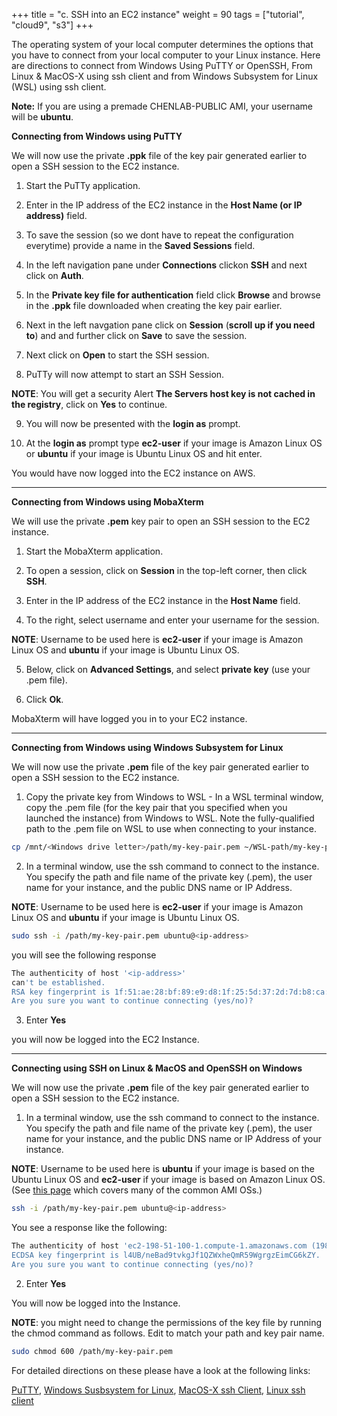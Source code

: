 +++
title = "c. SSH into an EC2 instance"
weight = 90
tags = ["tutorial", "cloud9", "s3"]
+++

The operating system of your local computer determines the options that you have to connect from your local computer to your Linux instance. Here are directions to connect from Windows Using PuTTY or OpenSSH, From Linux & MacOS-X using ssh client and from Windows Subsystem for Linux (WSL) using ssh client.

**Note:** If you are using a premade CHENLAB-PUBLIC AMI, your username will be **ubuntu**.  

**Connecting from Windows using PuTTY**

We will now use the private **.ppk** file of the key pair generated earlier to open a SSH session to the EC2 instance.

1.	Start the PuTTy application.

2.	Enter in the IP address of the EC2 instance in the **Host Name (or IP address)** field.

3.	To save the session (so we dont have to repeat the configuration everytime) provide a name in the **Saved Sessions** field.

4.	In the left navigation pane under **Connections** clickon **SSH** and next click on **Auth**.

5.	In the **Private key file for authentication** field click **Browse** and browse in the **.ppk** file downloaded when creating the key pair earlier.

6.	Next in the left navgation pane click on **Session** (**scroll up if you need to**) and and further click on **Save** to save the session.

7.	Next click on **Open** to start the SSH session.

8.	PuTTy will now attempt to start an SSH Session.

**NOTE**: You will get a security Alert **The Servers host key is not cached in the registry**, click on **Yes** to continue.

9.	You will now be presented with the **login as** prompt.

10.	At the **login as** prompt type **ec2-user** if your image is Amazon Linux OS  or  **ubuntu** if your image is Ubuntu Linux OS and hit enter.



You would have now logged into the EC2 instance on AWS.


--------------  

**Connecting from Windows using MobaXterm**

We will use the private **.pem** key pair to open an SSH session to the EC2 instance.

1.  Start the MobaXterm application.

2.  To open a session, click on **Session** in the top-left corner, then click **SSH**.

3.  Enter in the IP address of the EC2 instance in the **Host Name** field.

4.  To the right, select username and enter your username for the session.

**NOTE**: Username to be used here is **ec2-user** if your image is Amazon Linux OS  and **ubuntu** if your image is Ubuntu Linux OS.

5.  Below, click on **Advanced Settings**, and select **private key** (use your .pem file).

6.  Click **Ok**.

MobaXterm will have logged you in to your EC2 instance.  

--------------  


**Connecting from Windows using Windows Subsystem for Linux**

We will now use the private **.pem** file of the key pair generated earlier to open a SSH session to the EC2 instance.

1.	Copy the private key from Windows to WSL - In a WSL terminal window, copy the .pem file (for the key pair that you specified when you launched the instance) from Windows to WSL. Note the fully-qualified path to the .pem file on WSL to use when connecting to your instance.

```bash
cp /mnt/<Windows drive letter>/path/my-key-pair.pem ~/WSL-path/my-key-pair.pem
```

2.	In a terminal window, use the ssh command to connect to the instance. You specify the path and file name of the private key (.pem), the user name for your instance, and the public DNS name or IP Address.

**NOTE**: Username to be used here is **ec2-user** if your image is Amazon Linux OS  and **ubuntu** if your image is Ubuntu Linux OS. 

```bash
sudo ssh -i /path/my-key-pair.pem ubuntu@<ip-address>
```

you will see the following response

```bash
The authenticity of host '<ip-address>'
can't be established.
RSA key fingerprint is 1f:51:ae:28:bf:89:e9:d8:1f:25:5d:37:2d:7d:b8:ca:9f:f5:f1:6f.
Are you sure you want to continue connecting (yes/no)?
```

3.	Enter **Yes**

you will now be logged into the EC2 Instance.


-------------



**Connecting  using SSH on Linux & MacOS and OpenSSH on Windows**

We will now use the private **.pem** file of the key pair generated earlier to open a SSH session to the EC2 instance.

1.	In a terminal window, use the ssh command to connect to the instance. You specify the path and file name of the private key (.pem), the user name for your instance, and the public DNS name or IP Address of your instance.

**NOTE**: Username to be used here is **ubuntu** if your image is based on the Ubuntu Linux OS and **ec2-user** if your image is based on Amazon Linux OS. (See [this page](https://alestic.com/2014/01/ec2-ssh-username/) which covers many of the common AMI OSs.)

```bash
ssh -i /path/my-key-pair.pem ubuntu@<ip-address>
```

You see a response like the following:

```bash
The authenticity of host 'ec2-198-51-100-1.compute-1.amazonaws.com (198-51-100-1)' can't be established.
ECDSA key fingerprint is l4UB/neBad9tvkgJf1QZWxheQmR59WgrgzEimCG6kZY.
Are you sure you want to continue connecting (yes/no)?
```

2.	Enter **Yes**

You will now be logged into the Instance.

**NOTE**: you might need to change the permissions of the key file by running the chmod command as follows. Edit to match your path and key pair name. 
```bash
sudo chmod 600 /path/my-key-pair.pem
```

For detailed directions on these please have a look at the following links:

[PuTTY](https://docs.aws.amazon.com/AWSEC2/latest/UserGuide/putty.html),
[Windows Susbsystem for Linux](https://docs.aws.amazon.com/AWSEC2/latest/UserGuide/WSL.html),
[MacOS-X ssh Client](https://docs.aws.amazon.com/AWSEC2/latest/UserGuide/AccessingInstancesLinux.html),
[Linux ssh client](https://docs.aws.amazon.com/AWSEC2/latest/UserGuide/AccessingInstancesLinux.html)

